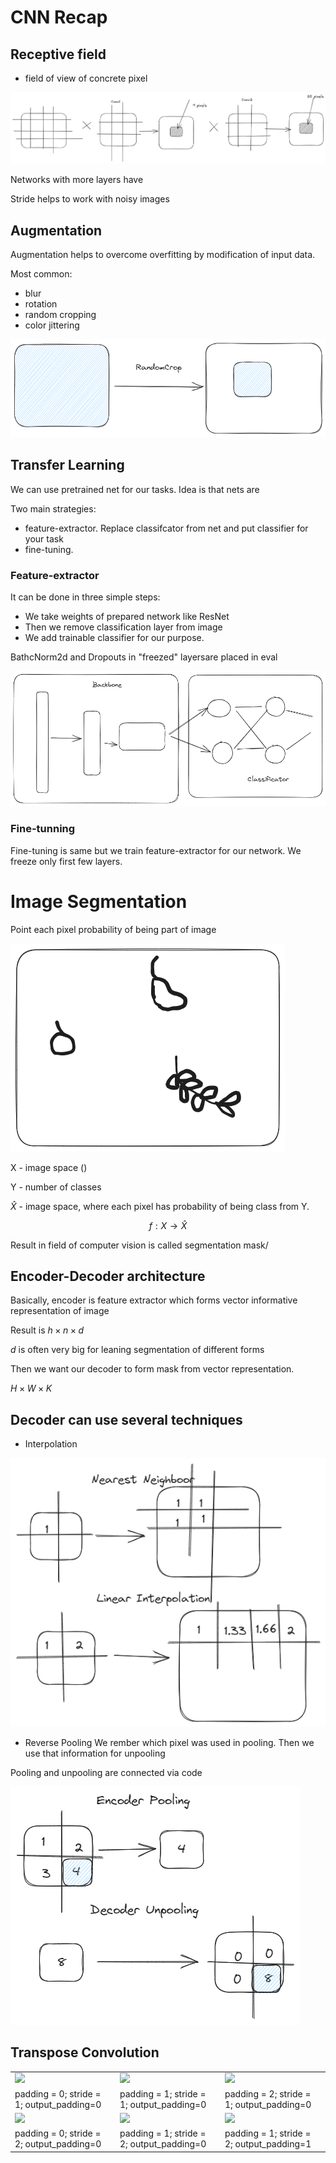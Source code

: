 # CNN Recap

## Receptive field

- field of view of concrete pixel

![Recep Field](img/recep_field.excalidraw.png)

Networks with more layers have 


Stride helps to work with noisy images

## Augmentation

Augmentation helps to overcome overfitting by modification of input data.

Most common:
- blur
- rotation
- random cropping
- color jittering

![Augmentation](img/aug.excalidraw.png)

## Transfer Learning 

We can use pretrained net for our tasks. Idea is that nets are 

Two main strategies:
- feature-extractor. Replace classifcator from net and put classifier for your task
- fine-tuning.

### Feature-extractor 

It can be done in three simple steps:
- We take weights of prepared network like ResNet
- Then we remove classification layer from image
- We add trainable classifier for our purpose.

BathcNorm2d and Dropouts in "freezed" layersare placed in eval  

![Fine tuning](img/fine_tune.excalidraw.png)


### Fine-tunning

Fine-tuning is same but we train feature-extractor for our network. We freeze only first few layers.


# Image Segmentation

Point each pixel probability of being part of image

![](img/img_segm.excalidraw.png)

X - image space ()

Y - number of classes

$\hat{X}$ - image space, where each pixel has probability of being class from Y.

$$
    f: X \rightarrow \hat{X}
$$

Result in field of computer vision is called segmentation mask/


## Encoder-Decoder architecture

Basically, encoder is feature extractor which forms vector informative representation of image


Result is $h \times n \times d$

$d$ is often very big for leaning segmentation of different forms

Then we want our decoder to form mask from vector representation.

$H \times W \times K$

## Decoder can use several techniques

- Interpolation

![Interp](img/int.excalidraw.png)

- Reverse Pooling
We rember which pixel was used in pooling. Then we use that information for unpooling

Pooling and unpooling are connected via code 

![Unpool](img/unpool.excalidraw.png)

## Transpose Convolution



<table style="width:100%; table-layout:fixed;">
  <tr>
    <td><img width="250px" src="https://raw.githubusercontent.com/vdumoulin/conv_arithmetic/master/gif/no_padding_no_strides_transposed.gif"></td>
    <td><img width="250px" src="https://raw.githubusercontent.com/vdumoulin/conv_arithmetic/master/gif/same_padding_no_strides_transposed.gif"></td>
    <td><img width="250px" src="https://raw.githubusercontent.com/vdumoulin/conv_arithmetic/master/gif/full_padding_no_strides_transposed.gif"></td>
  </tr>
  <tr>
    <td>padding = 0; stride = 1; output_padding=0</td>
    <td>padding = 1; stride = 1; output_padding=0</td>
    <td>padding = 2; stride = 1; output_padding=0</td>
  </tr>
  <tr>
    <td><img width="250px" src="https://raw.githubusercontent.com/vdumoulin/conv_arithmetic/master/gif/no_padding_strides_transposed.gif"></td>
    <td><img width="250px" src="https://github.com/vdumoulin/conv_arithmetic/raw/master/gif/padding_strides_transposed.gif"></td>
    <td><img width="250px" src="https://github.com/vdumoulin/conv_arithmetic/raw/master/gif/padding_strides_odd_transposed.gif"></td>
  </tr>
  <tr>
    <td>padding = 0; stride = 2; output_padding=0</td>
    <td>padding = 1; stride = 2; output_padding=0</td>
    <td>padding = 1; stride = 2; output_padding=1</td>
  </tr>
</table>

